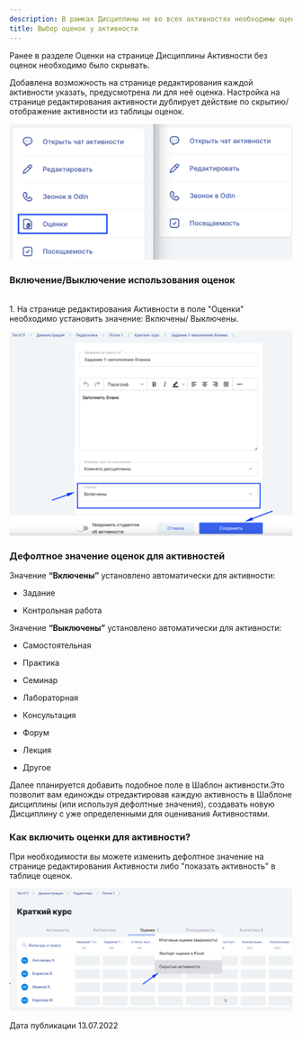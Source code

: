 ```yaml
---
description: В рамках Дисциплины не во всех активностях необходимы оценки.
title: Выбор оценок у активности
---
```


Ранее в разделе Оценки на странице Дисциплины Активности без оценок необходимо было скрывать.

Добавлена возможность на странице редактирования каждой активности указать, предусмотрена ли для неё оценка. Настройка на странице редактирования активности дублирует действие по скрытию/отображение активности из таблицы оценок.

![](<../../.gitbook/assets/image (99).png>)

### Включение/Выключение использования оценок

\
1\. На странице редактирования Активности в поле "Оценки"   необходимо установить  значение: Включены/ Выключены.

![](<../../.gitbook/assets/image (100).png>)

### Дефолтное значение оценок для активностей

Значение **“Включены”** установлено автоматически  для активности:

-  Задание

-  Контрольная работа

Значение **“Выключены”** установлено автоматически  для активности:

-  Самостоятельная

-  Практика

-  Семинар

-  Лабораторная

-  Консультация

-  Форум

-  Лекция

-  Другое

Далее планируется добавить подобное поле в Шаблон активности.Это позволит вам единожды отредактировав каждую активность в Шаблоне дисциплины (или используя дефолтные значения), создавать новую Дисциплину с уже определенными для оценивания Активностями.

### Как включить оценки  для активности?

При необходимости вы можете изменить дефолтное значение на странице редактирования Активности либо "показать активность" в таблице оценок.

![](<../../.gitbook/assets/image (96).png>)

Дата публикации 13.07.2022